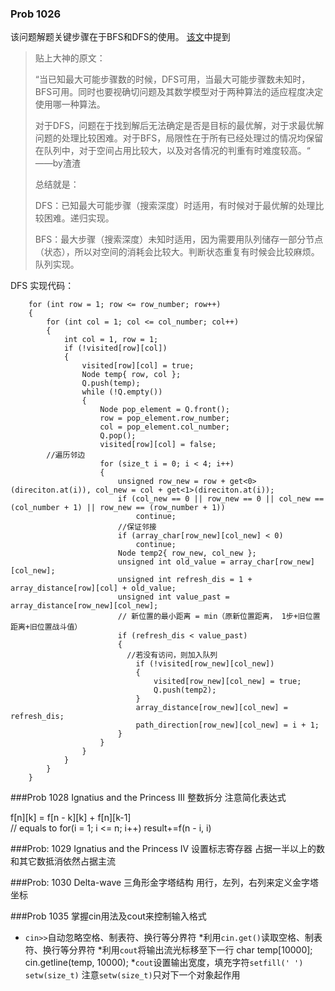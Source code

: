 ### Prob 1026
该问题解题关键步骤在于BFS和DFS的使用。
[该文](http://www.csdn123.com/html/mycsdn20140110/ef/eff538bb46dfeb69fd9076e3ddbe2246.html)中提到

> 贴上大神的原文：
> 
> “当已知最大可能步骤数的时候，DFS可用，当最大可能步骤数未知时，BFS可用。同时也要视确切问题及其数学模型对于两种算法的适应程度决定使用哪一种算法。
> 
> 对于DFS，问题在于找到解后无法确定是否是目标的最优解，对于求最优解问题的处理比较困难。对于BFS，局限性在于所有已经处理过的情况均保留在队列中，对于空间占用比较大，以及对各情况的判重有时难度较高。“                        ——by渣渣
> 
> 总结就是：
> 
> DFS：已知最大可能步骤（搜索深度）时适用，有时候对于最优解的处理比较困难。递归实现。
> 
> BFS：最大步骤（搜索深度）未知时适用，因为需要用队列储存一部分节点（状态），所以对空间的消耗会比较大。判断状态重复有时候会比较麻烦。队列实现。

DFS 实现代码：

		for (int row = 1; row <= row_number; row++)
		{
			for (int col = 1; col <= col_number; col++)
			{
				int col = 1, row = 1;
				if (!visited[row][col])
				{
					visited[row][col] = true;
					Node temp{ row, col };
					Q.push(temp);
					while (!Q.empty())
					{
						Node pop_element = Q.front();
						row = pop_element.row_number;
						col = pop_element.col_number;
						Q.pop();
						visited[row][col] = false;
            //遍历邻边
						for (size_t i = 0; i < 4; i++)
						{
							unsigned row_new = row + get<0>(direciton.at(i)), col_new = col + get<1>(direciton.at(i));
							if (col_new == 0 || row_new == 0 || col_new == (col_number + 1) || row_new == (row_number + 1))
								continue;
							//保证邻接	
							if (array_char[row_new][col_new] < 0)
								continue;
							Node temp2{ row_new, col_new };
							unsigned int old_value = array_char[row_new][col_new];
							unsigned int refresh_dis = 1 + array_distance[row][col] + old_value;
							unsigned int value_past = array_distance[row_new][col_new];
							// 新位置的最小距离 = min（原新位置距离， 1步+旧位置距离+旧位置战斗值）
							if (refresh_dis < value_past)
							{
							  //若没有访问，则加入队列
								if (!visited[row_new][col_new])
								{
									visited[row_new][col_new] = true;
									Q.push(temp2);
								}
								array_distance[row_new][col_new] = refresh_dis;
								path_direction[row_new][col_new] = i + 1;
							}
						}
					}
				}
			}
		}

###Prob 1028 Ignatius and the Princess III 整数拆分
注意简化表达式

  f[n][k] = f[n - k][k] + f[n][k-1]  
    // equals to for(i = 1; i <= n; i++) result+=f(n - i, i)


###Prob: 1029 Ignatius and the Princess IV
设置标志寄存器
占据一半以上的数和其它数抵消依然占据主流


###Prob: 1030 Delta-wave 三角形金字塔结构
用行，左列，右列来定义金字塔坐标


###Prob 1035
掌握cin用法及cout来控制输入格式
* `cin>>`自动忽略空格、制表符、换行等分界符
*利用`cin.get()`读取空格、制表符、换行等分界符
*利用`cout`将输出流光标移至下一行
  char temp[10000];
  cin.getline(temp, 10000);
*`cout`设置输出宽度，填充字符`setfill(' ')` `setw(size_t)`
注意`setw(size_t)`只对下一个对象起作用

